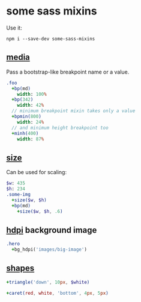 # some sass mixins

Use it:

```
npm i --save-dev some-sass-mixins
```

## [media](src/_media.sass)

Pass a bootstrap-like breakpoint name or a value.

```sass
.foo
  +bp(md)
    width: 100%
  +bp(342)
    width: 42%
  // minimum breakpoint mixin takes only a value
  +bpmin(800)
    width: 24%
  // and minimum height breakpoint too
  +minh(400)
    width: 87%
```

## [size](src/_size.sass)

Can be used for scaling:

```sass
$w: 435
$h: 234
.some-img
  +size($w, $h)
  +bp(md)
    +size($w, $h, .6)  
```

## [hdpi](src/_hdpi.sass) background image

```sass
.hero
  +bg_hdpi('images/big-image')
```

## [shapes](src/_shapes.sass)

```sass
+triangle('down', 10px, $white)
```

```sass
+caret(red, white, 'bottom', 4px, 5px)
```
